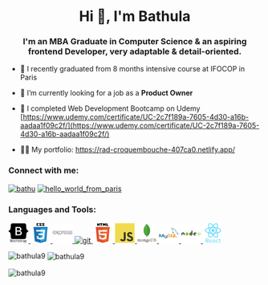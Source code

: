 <h1 align="center">Hi 👋, I'm Bathula</h1>
<h3 align="center">I'm an MBA Graduate in Computer Science & an aspiring frontend Developer, very adaptable & detail-oriented.</h3>

- 🔭 I recently graduated from 8 months intensive course at IFOCOP in Paris

- 🌱 I’m currently looking for a job as a **Product Owner**

- 🤝 I completed Web Development Bootcamp on Udemy [https://www.udemy.com/certificate/UC-2c7f189a-7605-4d30-a16b-aadaa1f09c2f/](https://www.udemy.com/certificate/UC-2c7f189a-7605-4d30-a16b-aadaa1f09c2f/)

- 👨‍💻 My portfolio: https://rad-croquembouche-407ca0.netlify.app/


<h3 align="left">Connect with me:</h3>
<p align="left">
<a href="https://codesandbox.com/bathu" target="blank"><img align="center" src="https://cdn.jsdelivr.net/npm/simple-icons@3.0.1/icons/codesandbox.svg" alt="bathu" height="30" width="40" /></a>
<a href="https://instagram.com/hello_world_from_paris" target="blank"><img align="center" src="https://raw.githubusercontent.com/rahuldkjain/github-profile-readme-generator/master/src/images/icons/Social/instagram.svg" alt="hello_world_from_paris" height="30" width="40" /></a>

</p>

<h3 align="left">Languages and Tools:</h3>
<p align="left"> <a href="https://getbootstrap.com" target="_blank"> <img src="https://raw.githubusercontent.com/devicons/devicon/master/icons/bootstrap/bootstrap-plain-wordmark.svg" alt="bootstrap" width="40" height="40"/> </a> <a href="https://www.w3schools.com/css/" target="_blank"> <img src="https://raw.githubusercontent.com/devicons/devicon/master/icons/css3/css3-original-wordmark.svg" alt="css3" width="40" height="40"/> </a>  <a href="https://expressjs.com" target="_blank"> <img src="https://raw.githubusercontent.com/devicons/devicon/master/icons/express/express-original-wordmark.svg" alt="express" width="40" height="40"/> </a> <a href="https://git-scm.com/" target="_blank"> <img src="https://www.vectorlogo.zone/logos/git-scm/git-scm-icon.svg" alt="git" width="40" height="40"/> </a> <a href="https://www.w3.org/html/" target="_blank"> <img src="https://raw.githubusercontent.com/devicons/devicon/master/icons/html5/html5-original-wordmark.svg" alt="html5" width="40" height="40"/> </a> <a href="https://developer.mozilla.org/en-US/docs/Web/JavaScript" target="_blank"> <img src="https://raw.githubusercontent.com/devicons/devicon/master/icons/javascript/javascript-original.svg" alt="javascript" width="40" height="40"/> </a> <a href="https://www.mongodb.com/" target="_blank"> <img src="https://raw.githubusercontent.com/devicons/devicon/master/icons/mongodb/mongodb-original-wordmark.svg" alt="mongodb" width="40" height="40"/> </a> <a href="https://www.mysql.com/" target="_blank"> <img src="https://raw.githubusercontent.com/devicons/devicon/master/icons/mysql/mysql-original-wordmark.svg" alt="mysql" width="40" height="40"/> </a> <a href="https://nodejs.org" target="_blank"> <img src="https://raw.githubusercontent.com/devicons/devicon/master/icons/nodejs/nodejs-original-wordmark.svg" alt="nodejs" width="40" height="40"/> </a> <a href="https://reactjs.org/" target="_blank"> <img src="https://raw.githubusercontent.com/devicons/devicon/master/icons/react/react-original-wordmark.svg" alt="react" width="40" height="40"/> </a>  </p>

<p><img align="left" src="https://github-readme-stats.vercel.app/api/top-langs?username=bathula9&show_icons=true&locale=en&layout=compact" alt="bathula9" /></p>

<p>&nbsp;<img align="center" src="https://github-readme-stats.vercel.app/api?username=bathula9&show_icons=true&locale=en" alt="bathula9" /></p>

<p><img align="center" src="https://github-readme-streak-stats.herokuapp.com/?user=bathula9&" alt="bathula9" /></p>
